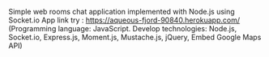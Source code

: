 Simple web rooms chat application implemented with Node.js using Socket.io 
App link try : https://aqueous-fjord-90840.herokuapp.com/  
(Programming language: JavaScript. Develop technologies: Node.js, Socket.io, Express.js, Moment.js, Mustache.js, jQuery, Embed Google Maps API)

